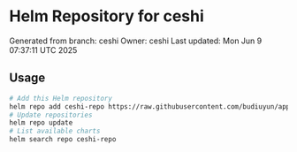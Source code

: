 # Helm Repository for ceshi
Generated from branch: ceshi
Owner: ceshi
Last updated: Mon Jun  9 07:37:11 UTC 2025

## Usage
```bash
# Add this Helm repository
helm repo add ceshi-repo https://raw.githubusercontent.com/budiuyun/appStore/helm-ceshi/
# Update repositories
helm repo update
# List available charts
helm search repo ceshi-repo
```
